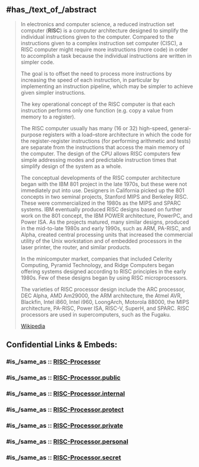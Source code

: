 
## #has_/text_of_/abstract 

> In electronics and computer science, a reduced instruction set computer (**RISC**) 
> is a computer architecture designed to simplify the individual instructions given to the computer. 
> Compared to the instructions given to a complex instruction set computer (CISC), 
> a RISC computer might require more instructions (more code) in order to accomplish a task 
> because the individual instructions are written in simpler code. 
> 
> The goal is to offset the need to process more instructions by increasing the speed of each instruction, 
> in particular by implementing an instruction pipeline, 
> which may be simpler to achieve given simpler instructions.
>
> The key operational concept of the RISC computer is that 
> each instruction performs only one function (e.g. copy a value from memory to a register). 
> 
> The RISC computer usually has many (16 or 32) high-speed, general-purpose registers 
> with a load–store architecture in which the code for the register-register instructions (for performing arithmetic and tests) are separate from the instructions that access the main memory of the computer. 
> The design of the CPU allows RISC computers few simple addressing modes 
> and predictable instruction times that simplify design of the system as a whole.
>
> The conceptual developments of the RISC computer architecture 
> began with the IBM 801 project in the late 1970s, but these were not immediately put into use. 
> Designers in California picked up the 801 concepts in two seminal projects, Stanford MIPS and Berkeley RISC. 
> These were commercialized in the 1980s as the MIPS and SPARC systems. 
> IBM eventually produced RISC designs based on further work on the 801 concept, 
> the IBM POWER architecture, PowerPC, and Power ISA. 
> As the projects matured, many similar designs, produced in the mid-to-late 1980s and early 1990s, 
> such as ARM, PA-RISC, and Alpha, created central processing units that 
> increased the commercial utility of the Unix workstation 
> and of embedded processors in the laser printer, the router, and similar products.
>
> In the minicomputer market, companies that included Celerity Computing, Pyramid Technology, 
> and Ridge Computers began offering systems designed according to RISC principles in the early 1980s. 
> Few of these designs began by using RISC microprocessors.
>
> The varieties of RISC processor design include the ARC processor, DEC Alpha, AMD Am29000, 
> the ARM architecture, the Atmel AVR, Blackfin, Intel i860, Intel i960, LoongArch, 
> Motorola 88000, the MIPS architecture, PA-RISC, Power ISA, RISC-V, SuperH, and SPARC. 
> RISC processors are used in supercomputers, such as the Fugaku.
>
> [Wikipedia](https://en.wikipedia.org/wiki/Reduced%20instruction%20set%20computer)


## Confidential Links & Embeds: 

### #is_/same_as :: [RISC-Processor](/_Standards/Society/Economics/Business/Business-Entity/IT~Company/Acorn_Computers/RISC-Processor.md) 

### #is_/same_as :: [RISC-Processor.public](/_public/Society/Economics/Business/Business-Entity/IT~Company/Acorn_Computers/RISC-Processor.public.md) 

### #is_/same_as :: [RISC-Processor.internal](/_internal/Society/Economics/Business/Business-Entity/IT~Company/Acorn_Computers/RISC-Processor.internal.md) 

### #is_/same_as :: [RISC-Processor.protect](/_protect/Society/Economics/Business/Business-Entity/IT~Company/Acorn_Computers/RISC-Processor.protect.md) 

### #is_/same_as :: [RISC-Processor.private](/_private/Society/Economics/Business/Business-Entity/IT~Company/Acorn_Computers/RISC-Processor.private.md) 

### #is_/same_as :: [RISC-Processor.personal](/_personal/Society/Economics/Business/Business-Entity/IT~Company/Acorn_Computers/RISC-Processor.personal.md) 

### #is_/same_as :: [RISC-Processor.secret](/_secret/Society/Economics/Business/Business-Entity/IT~Company/Acorn_Computers/RISC-Processor.secret.md)

